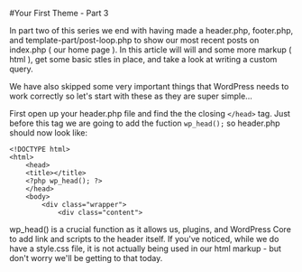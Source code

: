 #Your First Theme - Part 3

In part two of this series we end with having made a header.php, footer.php, and template-part/post-loop.php to show our most recent posts on index.php ( our home page ).  In this article will will and some more markup ( html ), get some basic stles in place, and take a look at writing a custom query.

We have also skipped some very important things that WordPress needs to work correctly so let's start with these as they are super simple...

First open up your header.php file and find the the closing `</head>` tag.  Just before this tag we are going to add the fuction `wp_head();` so header.php should now look like:

```
<!DOCTYPE html>
<html>
	<head>
	<title></title>
	<?php wp_head(); ?>
	</head>
	<body>
		<div class="wrapper">
			<div class="content">
```

wp_head() is a crucial function as it allows us, plugins, and WordPress Core to add link and scripts to the header itself.  If you've noticed, while we do have a style.css file, it is not actually being used in our html markup - but don't worry we'll be getting to that today.



